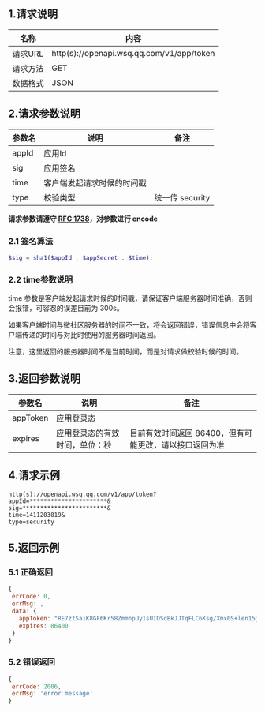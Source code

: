 ## 1.请求说明

|   名称   |                    内容                   |
| -------- | ----------------------------------------- |
| 请求URL  | http(s)://openapi.wsq.qq.com/v1/app/token |
| 请求方法 | GET                                       |
| 数据格式 | JSON                                      |
	
## 2.请求参数说明


| 参数名 |            说明            |       备注      |
| ------ | -------------------------- | --------------- |
| appId  | 应用Id                     |                 |
| sig    | 应用签名                   |                 |
| time   | 客户端发起请求时候的时间戳 |                 |
| type   | 校验类型                   | 统一传 security |

**请求参数请遵守 [RFC 1738](http://tools.ietf.org/html/rfc1738)，对参数进行 encode**

### 2.1 签名算法

```php
$sig = sha1($appId . $appSecret . $time);
```

### 2.2 time参数说明

time 参数是客户端发起请求时候的时间戳，请保证客户端服务器时间准确，否则会报错，可容忍的误差目前为 300s。

如果客户端时间与微社区服务器的时间不一致，将会返回错误，错误信息中会将客户端传递的时间与对比时使用的服务器时间返回。

注意，这里返回的服务器时间不是当前时间，而是对请求做校验时候的时间。

## 3.返回参数说明


|  参数名  |              说明              |                          备注                          |
| -------- | ------------------------------ | ------------------------------------------------------ |
| appToken | 应用登录态                     |                                                        |
| expires  | 应用登录态的有效时间，单位：秒 | 目前有效时间返回 86400，但有可能更改，请以接口返回为准 |

## 4.请求示例

```
http(s)://openapi.wsq.qq.com/v1/app/token?
appId=**********************&
sig=************************&
time=1411203819&
type=security
```

## 5.返回示例

### 5.1 正确返回

```javascript
{
 errCode: 0,
 errMsg: ,
 data: {
   appToken: "RE7ztSaiK8GF6Kr58ZmmhpUy1sUIDSdBkJJTqFLC6Ksg/Xmx0S+len15jNy+YCva7G1iU8s664No0ZCNYpzURIo+py5udwq4PwYIV5+NW1ZXXQs+d8zZGDsu9qdG0QMF",
   expires: 86400
 }
}
```

### 5.2 错误返回

```javascript
{
 errCode: 2006,
 errMsg: 'error message'
}
```